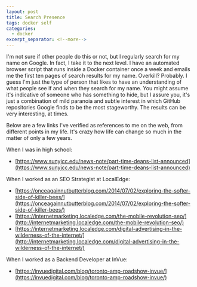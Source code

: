 ```yaml
---
layout: post
title: Search Presence
tags: docker self
categories:
  - docker
excerpt_separator: <!--more-->
---
```


I'm not sure if other people do this or not, but I regularly
search for my name on Google. In fact, I take it to the next
level. I have an automated browser script that runs inside a
Docker container once a week and emails me the first ten pages
of search results for my name. Overkill? Probably. I guess I'm
just the type of person that likes to have an understanding of
what people see if and when they search for my name. You might
assume it's indicative of someone who has something to hide, but
I assure you, it's just a combination of mild paranoia and subtle
interest in which GitHub repositories Google finds to be the most
stageworthy. The results can be very interesting, at times.

<!--more-->

Below are a few links I've verified as references to me on the web,
from different points in my life. It's crazy how life can change so
much in the matter of only a few years.

When I was in high school:

+ [https://www.sunyjcc.edu/news-note/part-time-deans-list-announced](https://www.sunyjcc.edu/news-note/part-time-deans-list-announced)

When I worked as an SEO Strategist at LocalEdge:

+ [https://onceagainnutbutterblog.com/2014/07/02/exploring-the-softer-side-of-killer-bees/](https://onceagainnutbutterblog.com/2014/07/02/exploring-the-softer-side-of-killer-bees/)
+ [https://internetmarketing.localedge.com/the-mobile-revolution-seo/](http://internetmarketing.localedge.com/the-mobile-revolution-seo/)
+ [https://internetmarketing.localedge.com/digital-advertising-in-the-wilderness-of-the-internet/](http://internetmarketing.localedge.com/digital-advertising-in-the-wilderness-of-the-internet/)

When I worked as a Backend Developer at InVue:

+ [https://invuedigital.com/blog/toronto-amp-roadshow-invue/](https://invuedigital.com/blog/toronto-amp-roadshow-invue/)
